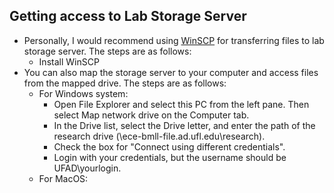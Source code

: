 ## Getting access to Lab Storage Server
* Personally, I would recommend using [WinSCP](https://winscp.net/eng/index.php) for transferring files to lab storage server. The steps are as follows:
  * Install WinSCP
* You can also map the storage server to your computer and access files from the mapped drive. The steps are as follows:
  * For Windows system:
    * Open File Explorer and select this PC from the left pane. Then select Map network drive on the Computer tab.
    * In the Drive list, select the Drive letter, and enter the path of the research drive (\\ece-bmll-file.ad.ufl.edu\research).
    * Check the box for "Connect using different credentials".
    * Login with your credentials, but the username should be UFAD\yourlogin.
  * For MacOS:
